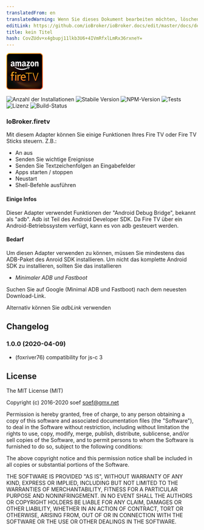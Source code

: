 ```yaml
---
translatedFrom: en
translatedWarning: Wenn Sie dieses Dokument bearbeiten möchten, löschen Sie bitte das Feld "translationsFrom". Andernfalls wird dieses Dokument automatisch erneut übersetzt
editLink: https://github.com/ioBroker/ioBroker.docs/edit/master/docs/de/adapterref/iobroker.firetv/README.md
title: kein Titel
hash: CovZUdv+x4gbupj11lkb3U6+4IVmRfxlLmRx36rxneY=
---
```

![Logo](../../../en/adapterref/iobroker.firetv/admin/firetv.png)

![Anzahl der Installationen](http://iobroker.live/badges/firetv-community-installed.svg)
![Stabile Version](http://iobroker.live/badges/firetv-community-stable.svg)
![NPM-Version](https://img.shields.io/npm/v/iobroker.firetv.svg)
![Tests](https://img.shields.io/travis/soef/iobroker.firetv/master.svg)
![Lizenz](https://img.shields.io/badge/license-MIT-blue.svg?style=flat)
![Build-Status](https://secure.travis-ci.org/soef/iobroker.firetv.svg?branch=master)

### IoBroker.firetv
<!--
[![NPM-Version] (https://badge.fury.io/js/iobroker.firetv.svg)](https://www.npmjs.com/package/iobroker.firetv)
-->

Mit diesem Adapter können Sie einige Funktionen Ihres Fire TV oder Fire TV Sticks steuern.
Z.B.:

- An aus
- Senden Sie wichtige Ereignisse
- Senden Sie Textzeichenfolgen an Eingabefelder
- Apps starten / stoppen
- Neustart
- Shell-Befehle ausführen

#### Einige Infos
Dieser Adapter verwendet Funktionen der "Android Debug Bridge", bekannt als "adb". Adb ist Teil des Android Developer SDK. Da Fire TV über ein Android-Betriebssystem verfügt, kann es von adb gesteuert werden.

#### Bedarf
Um diesen Adapter verwenden zu können, müssen Sie mindestens das ADB-Paket des Anroid SDK installieren. Um nicht das komplette Android SDK zu installieren, sollten Sie das installieren

- *Minimaler ADB und Fastboot*

Suchen Sie auf Google (Minimal ADB und Fastboot) nach dem neuesten Download-Link.

Alternativ können Sie *adbLink* verwenden

## Changelog
### 1.0.0 (2020-04-09)
* (foxriver76) compatibility for js-c 3

## License
The MIT License (MIT)

Copyright (c) 2016-2020 soef <soef@gmx.net>

Permission is hereby granted, free of charge, to any person obtaining a copy
of this software and associated documentation files (the "Software"), to deal
in the Software without restriction, including without limitation the rights
to use, copy, modify, merge, publish, distribute, sublicense, and/or sell
copies of the Software, and to permit persons to whom the Software is
furnished to do so, subject to the following conditions:

The above copyright notice and this permission notice shall be included in
all copies or substantial portions of the Software.

THE SOFTWARE IS PROVIDED "AS IS", WITHOUT WARRANTY OF ANY KIND, EXPRESS OR
IMPLIED, INCLUDING BUT NOT LIMITED TO THE WARRANTIES OF MERCHANTABILITY,
FITNESS FOR A PARTICULAR PURPOSE AND NONINFRINGEMENT. IN NO EVENT SHALL THE
AUTHORS OR COPYRIGHT HOLDERS BE LIABLE FOR ANY CLAIM, DAMAGES OR OTHER
LIABILITY, WHETHER IN AN ACTION OF CONTRACT, TORT OR OTHERWISE, ARISING FROM,
OUT OF OR IN CONNECTION WITH THE SOFTWARE OR THE USE OR OTHER DEALINGS IN
THE SOFTWARE.